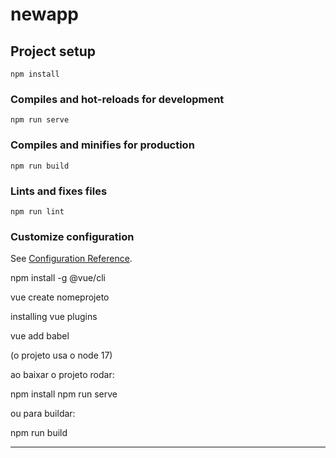 # newapp

## Project setup
```
npm install
```

### Compiles and hot-reloads for development
```
npm run serve
```

### Compiles and minifies for production
```
npm run build
```

### Lints and fixes files
```
npm run lint
```

### Customize configuration
See [Configuration Reference](https://cli.vuejs.org/config/).




npm install -g @vue/cli

vue create nomeprojeto

installing vue plugins

vue add babel


(o projeto usa o node 17)

ao baixar o projeto rodar:


npm install
npm run serve

ou para buildar:

npm run build

---
